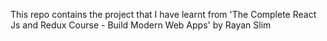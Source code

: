 This repo contains the project that I have learnt from 'The Complete React Js and Redux Course - Build Modern Web Apps' by Rayan Slim
